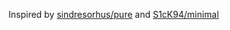 Inspired by [sindresorhus/pure](https://github.com/sindresorhus/pure) and [S1cK94/minimal](https://github.com/S1cK94/minimal)


